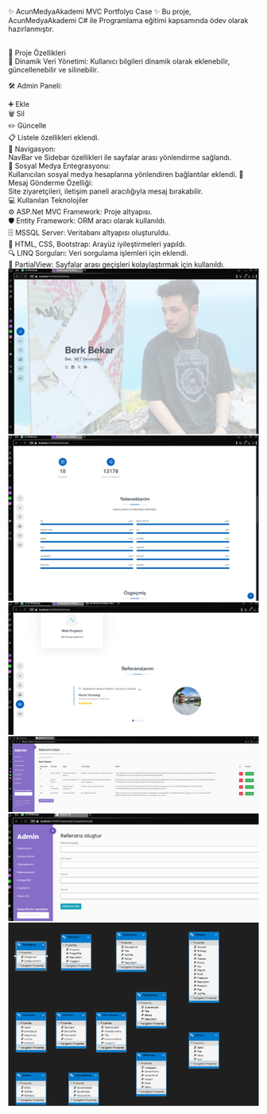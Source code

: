 ✨ AcunMedyaAkademi MVC Portfolyo Case ✨
Bu proje, AcunMedyaAkademi C# ile Programlama eğitimi kapsamında ödev olarak hazırlanmıştır.
<br/>
<br/>


🚀 Proje Özellikleri
<br/>
🌟 Dinamik Veri Yönetimi: Kullanıcı bilgileri dinamik olarak eklenebilir, güncellenebilir ve silinebilir.
<br/>

🛠️ Admin Paneli:
<br/>

➕ Ekle
<br/>
🗑️ Sil
<br/>
✏️ Güncelle
<br/>
📋 Listele özellikleri eklendi.
<br/>
🧭 Navigasyon:
<br/>
NavBar ve Sidebar özellikleri ile sayfalar arası yönlendirme sağlandı.
<br/>
🔗 Sosyal Medya Entegrasyonu:
<br/>
Kullanıcıları sosyal medya hesaplarına yönlendiren bağlantılar eklendi.
💬 Mesaj Gönderme Özelliği:
<br/>
Site ziyaretçileri, iletişim paneli aracılığıyla mesaj bırakabilir.
<br/>
💻 Kullanılan Teknolojiler
<br/>
⚙️ ASP.Net MVC Framework: Proje altyapısı.
<br/>
🛡️ Entity Framework: ORM aracı olarak kullanıldı.
<br/>
🗄️ MSSQL Server: Veritabanı altyapısı oluşturuldu.
<br/>
🎨 HTML, CSS, Bootstrap: Arayüz iyileştirmeleri yapıldı.
<br/>
🔍 LINQ Sorguları: Veri sorgulama işlemleri için eklendi.
<br/>
📂 PartialView: Sayfalar arası geçişleri kolaylaştırmak için kullanıldı.
![alt text](image.png)
![alt text](image-2.png)
![alt text](image-6.png)
![alt text](image-4.png)
![alt text](image-3.png)
![alt text](image-5.png)